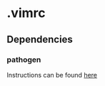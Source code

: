 # .vimrc

## Dependencies

### pathogen
Instructions can be found [here](https://github.com/tpope/vim-pathogen)


